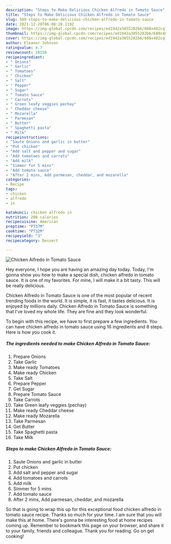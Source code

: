 ```yaml
---
description: "Steps to Make Delicious Chicken Alfredo in Tomato Sauce"
title: "Steps to Make Delicious Chicken Alfredo in Tomato Sauce"
slug: 589-steps-to-make-delicious-chicken-alfredo-in-tomato-sauce
date: 2021-12-28T06:08:28.119Z
image: https://img-global.cpcdn.com/recipes/ed1942a3855282b6/680x482cq70/chicken-alfredo-in-tomato-sauce-recipe-main-photo.jpg
thumbnail: https://img-global.cpcdn.com/recipes/ed1942a3855282b6/680x482cq70/chicken-alfredo-in-tomato-sauce-recipe-main-photo.jpg
cover: https://img-global.cpcdn.com/recipes/ed1942a3855282b6/680x482cq70/chicken-alfredo-in-tomato-sauce-recipe-main-photo.jpg
author: Eleanor Johnson
ratingvalue: 4.7
reviewcount: 10158
recipeingredient:
- " Onions"
- " Garlic"
- " Tomatoes"
- " Chicken"
- " Salt"
- " Pepper"
- " Sugar"
- " Tomato Sauce"
- " Carrots"
- " Green leafy veggies pechay"
- " Cheddar cheese"
- " Mozarella"
- " Parmesan"
- " Butter"
- " Spaghetti pasta"
- " Milk"
recipeinstructions:
- "Saute Onions and garlic in butter"
- "Put chicken"
- "Add salt and pepper and sugar"
- "Add tomatoes and carrots"
- "Add milk"
- "Simmer for 5 mins"
- "Add tomato sauce"
- "After 2 mins, Add parmesan, cheddar, and mozarella"
categories:
- Recipe
tags:
- chicken
- alfredo
- in

katakunci: chicken alfredo in 
nutrition: 208 calories
recipecuisine: American
preptime: "PT37M"
cooktime: "PT32M"
recipeyield: "3"
recipecategory: Dessert

---
```



![Chicken Alfredo in Tomato Sauce](https://img-global.cpcdn.com/recipes/ed1942a3855282b6/680x482cq70/chicken-alfredo-in-tomato-sauce-recipe-main-photo.jpg)

Hey everyone, I hope you are having an amazing day today. Today, I'm gonna show you how to make a special dish, chicken alfredo in tomato sauce. It is one of my favorites. For mine, I will make it a bit tasty. This will be really delicious.



Chicken Alfredo in Tomato Sauce is one of the most popular of recent trending foods in the world. It is simple, it is fast, it tastes delicious. It is enjoyed by millions daily. Chicken Alfredo in Tomato Sauce is something that I've loved my whole life. They are fine and they look wonderful.


To begin with this recipe, we have to first prepare a few ingredients. You can have chicken alfredo in tomato sauce using 16 ingredients and 8 steps. Here is how you cook it.

<!--inarticleads1-->

##### The ingredients needed to make Chicken Alfredo in Tomato Sauce:

1. Prepare  Onions
1. Take  Garlic
1. Make ready  Tomatoes
1. Make ready  Chicken
1. Take  Salt
1. Prepare  Pepper
1. Get  Sugar
1. Prepare  Tomato Sauce
1. Take  Carrots
1. Take  Green leafy veggies (pechay)
1. Make ready  Cheddar cheese
1. Make ready  Mozarella
1. Take  Parmesan
1. Get  Butter
1. Take  Spaghetti pasta
1. Take  Milk




<!--inarticleads2-->

##### Steps to make Chicken Alfredo in Tomato Sauce:

1. Saute Onions and garlic in butter
1. Put chicken
1. Add salt and pepper and sugar
1. Add tomatoes and carrots
1. Add milk
1. Simmer for 5 mins
1. Add tomato sauce
1. After 2 mins, Add parmesan, cheddar, and mozarella




So that is going to wrap this up for this exceptional food chicken alfredo in tomato sauce recipe. Thanks so much for your time. I am sure that you will make this at home. There's gonna be interesting food at home recipes coming up. Remember to bookmark this page on your browser, and share it to your family, friends and colleague. Thank you for reading. Go on get cooking!
